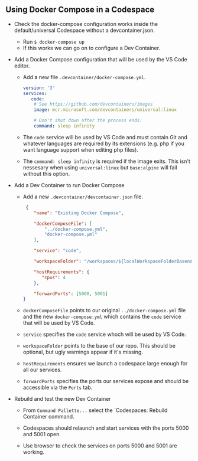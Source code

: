 ## Using Docker Compose in a Codespace

- Check the docker-compose configuration works inside the default/universal Codespace without a devcontainer.json.
  - Run `$ docker-compose up`
  - If this works we can go on to configure a Dev Container.

- Add a Docker Compose configuration that will be used by the VS Code editor.

  - Add a new file `.devcontainer/docker-compose.yml`.

	```yaml
	version: '3'
	services:
	   code:
	    # See https://github.com/devcontainers/images
	    image: mcr.microsoft.com/devcontainers/universal:linux
	
	    # Don't shut down after the process ends.
	    command: sleep infinity
	```

  - The `code` service will be used by VS Code and must contain Git and whatever languages are required by its extensions (e.g. php if you want language support when editing php files).

  - The `command: sleep infinity` is required if the image exits. This isn't nessesary when using `universal:linux` but `base:alpine` will fail without this option.

- Add a Dev Container to run Docker Compose

  - Add a new `.devcontainer/devcontainer.json` file.

	```json
	 {
		"name": "Existing Docker Compose",
	
		"dockerComposeFile": [
			"../docker-compose.yml",
			"docker-compose.yml"
		],
	
		"service": "code",
	
		"workspaceFolder": "/workspaces/${localWorkspaceFolderBasename}",
	
		"hostRequirements": {
		   "cpus": 4
		},
	
		"forwardPorts": [5000, 5001]
	}
	```

  - `dockerComposeFile` points to our original `../docker-compose.yml` file and the new `docker-compose.yml` which contains the `code` service that will be used by VS Code.

  - `service` specifies the `code` service whoch will be used by VS Code.

  - `workspaceFolder` points to the base of our repo. This should be optional, but ugly warnings appear if it's missing.

  - `hostRequirements` ensures we launch a codespace large enough for all our services.

  - `forwardPorts` specifies the ports our services expose and should be accessible via the `Ports` tab. 

- Rebuild and test the new Dev Container

  - From `Command Pallette...` select the `Codespaces: Rebuild Container command.

  - Codespaces should relaunch and start services with the ports 5000 and 5001 open.

  - Use browser to check the services on ports 5000 and 5001 are working.
